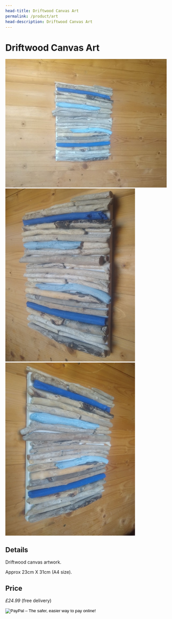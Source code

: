 ```yaml
---
head-title: Driftwood Canvas Art
permalink: /product/art
head-description: Driftwood Canvas Art
---
```


# Driftwood Canvas Art

<div class="row">
  <div class="column">
    <img src="/assets/images/art1-680.jpg"
alt="Driftwood Artwork"/>
  </div> 
<div class="column">
 <img src="/assets/images/art2-L.jpg"
alt="Driftwood Painting"
/>
</div> 
<div class="column">
    <img src="/assets/images/art3-L.jpg"
alt="Driftwood for your home" />
 </div> 
<div class="column">
  
  </div>
 </div>


## Details
Driftwood canvas artwork. 

Approx 23cm X 31cm (A4 size).

 

## Price

_£24.99_ (free delivery)

<form target="paypal" action="https://www.paypal.com/cgi-bin/webscr" method="post">
<input type="hidden" name="cmd" value="_s-xclick">
<input type="hidden" name="hosted_button_id" value="9Z57EQSHA3BMU">
<input type="image" src="https://www.paypalobjects.com/en_GB/i/btn/btn_cart_LG.gif" border="0" name="submit" alt="PayPal – The safer, easier way to pay online!">
<img alt="" border="0" src="https://www.paypalobjects.com/en_GB/i/scr/pixel.gif" width="1" height="1">
</form>



<!--
### International delivery
Item only available as part of the
international gift bundle
-->

